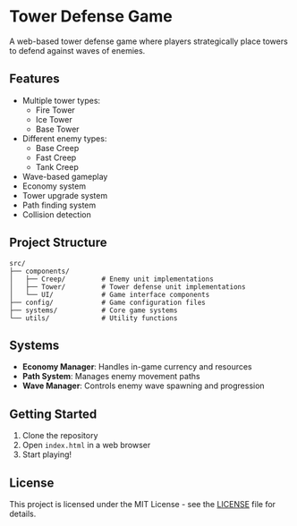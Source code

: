 # Tower Defense Game

A web-based tower defense game where players strategically place towers to defend against waves of enemies.

## Features

- Multiple tower types:
  - Fire Tower
  - Ice Tower
  - Base Tower
- Different enemy types:
  - Base Creep
  - Fast Creep
  - Tank Creep
- Wave-based gameplay
- Economy system
- Tower upgrade system
- Path finding system
- Collision detection

## Project Structure

```
src/
├── components/
│   ├── Creep/         # Enemy unit implementations
│   ├── Tower/         # Tower defense unit implementations
│   └── UI/            # Game interface components
├── config/            # Game configuration files
├── systems/           # Core game systems
└── utils/             # Utility functions
```

## Systems

- **Economy Manager**: Handles in-game currency and resources
- **Path System**: Manages enemy movement paths
- **Wave Manager**: Controls enemy wave spawning and progression

## Getting Started

1. Clone the repository
2. Open `index.html` in a web browser
3. Start playing!

## License

This project is licensed under the MIT License - see the [LICENSE](LICENSE) file for details.
